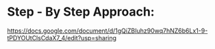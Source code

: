 # Step - By Step Approach:
https://docs.google.com/document/d/1gQiZBIuhz90wq7hNZ6b6Lx1-9-tPDYOUtClsCdaX7_4/edit?usp=sharing 

